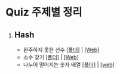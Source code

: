 # Quiz 주제별 정리

1. ## Hash
   - 완주하지 못한 선수 [[폴더]](1_Programmers/Quiz1) | [[Web]](https://programmers.co.kr/learn/courses/30/lessons/42576)
   - 소수 찾기 [[폴더]](1_Programmers/Quiz2) | [[Web]](https://programmers.co.kr/learn/courses/30/lessons/12921)
   - 나누어 떨어지는 숫자 배열 [[폴더]](1_Programmers/Quiz3) | [[web]](https://programmers.co.kr/learn/courses/30/lessons/12910)
